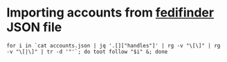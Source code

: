 # Importing accounts from [fedifinder](http://fedifinder.glitch.me/) JSON file

```
for i in `cat accounts.json | jq '.[]["handles"]' | rg -v "\[\]" | rg -v "\[|\]" | tr -d '"'`; do toot follow "$i" &; done
```
